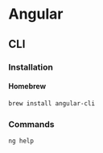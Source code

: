 # Angular

<!--
https://www.linkedin.com/learning/angular-essential-training-2/why-use-angular
https://www.linkedin.com/learning/building-angular-and-django-apps/create-a-full-stack-angular-app-with-the-django-rest-framework
https://www.linkedin.com/learning/building-angular-and-node-apps-with-authentication/welcome-2
https://www.linkedin.com/learning/angular-building-an-interface/building-an-interface-with-angular
-->

## CLI

### Installation

#### Homebrew

```sh
brew install angular-cli
```

### Commands

```sh
ng help
```
